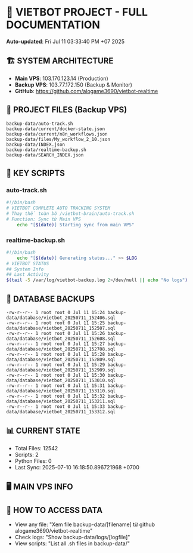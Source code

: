 # 🤖 VIETBOT PROJECT - FULL DOCUMENTATION
**Auto-updated**: Fri Jul 11 03:33:40 PM +07 2025

## 🏗️ SYSTEM ARCHITECTURE
- **Main VPS**: 103.170.123.14 (Production)
- **Backup VPS**: 103.77.172.150 (Backup & Monitor)
- **GitHub**: https://github.com/alogame3690/vietbot-realtime

## 📁 PROJECT FILES (Backup VPS)
```
backup-data/auto-track.sh
backup-data/current/docker-state.json
backup-data/current/n8n_workflows.json
backup-data/files/My_workflow_2_10.json
backup-data/INDEX.json
backup-data/realtime-backup.sh
backup-data/SEARCH_INDEX.json
```

## 🔧 KEY SCRIPTS
### auto-track.sh
```bash
#!/bin/bash
# VIETBOT COMPLETE AUTO TRACKING SYSTEM
# Thay thế toàn bộ /vietbot-brain/auto-track.sh
# Function: Sync từ Main VPS
    echo "[$(date)] Starting sync from main VPS"
```
### realtime-backup.sh
```bash
#!/bin/bash
    echo "[$(date)] Generating status..." >> $LOG
# VIETBOT STATUS
## System Info
## Last Activity
$(tail -5 /var/log/vietbot-backup.log 2>/dev/null || echo "No logs")
```

## 💾 DATABASE BACKUPS
```
-rw-r--r-- 1 root root 0 Jul 11 15:24 backup-data/database/vietbot_20250711_152406.sql
-rw-r--r-- 1 root root 0 Jul 11 15:25 backup-data/database/vietbot_20250711_152507.sql
-rw-r--r-- 1 root root 0 Jul 11 15:26 backup-data/database/vietbot_20250711_152608.sql
-rw-r--r-- 1 root root 0 Jul 11 15:27 backup-data/database/vietbot_20250711_152708.sql
-rw-r--r-- 1 root root 0 Jul 11 15:28 backup-data/database/vietbot_20250711_152809.sql
-rw-r--r-- 1 root root 0 Jul 11 15:29 backup-data/database/vietbot_20250711_152909.sql
-rw-r--r-- 1 root root 0 Jul 11 15:30 backup-data/database/vietbot_20250711_153010.sql
-rw-r--r-- 1 root root 0 Jul 11 15:31 backup-data/database/vietbot_20250711_153110.sql
-rw-r--r-- 1 root root 0 Jul 11 15:32 backup-data/database/vietbot_20250711_153211.sql
-rw-r--r-- 1 root root 0 Jul 11 15:33 backup-data/database/vietbot_20250711_153312.sql
```

## 📊 CURRENT STATE
- Total Files: 12542
- Scripts: 2
- Python Files: 0
- Last Sync: 2025-07-10 16:18:50.896721968 +0700

## 🖥️ MAIN VPS INFO


## 🚨 HOW TO ACCESS DATA
- View any file: "Xem file backup-data/[filename] từ github alogame3690/vietbot-realtime"
- Check logs: "Show backup-data/logs/[logfile]"
- View scripts: "List all .sh files in backup-data/"
